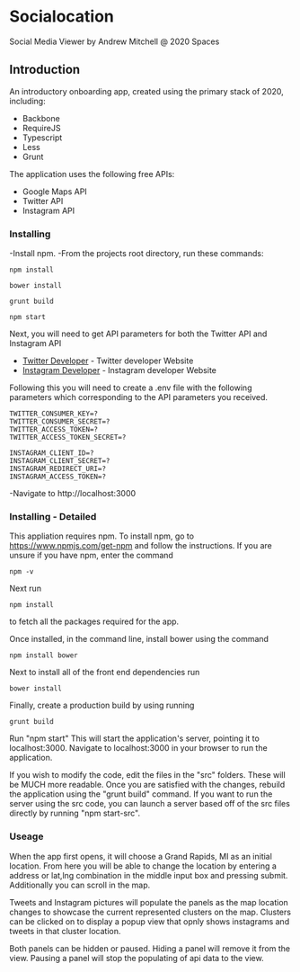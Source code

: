 # Socialocation
Social Media Viewer by Andrew Mitchell @ 2020 Spaces

## Introduction
An introductory onboarding app, created using the primary stack of 2020, including:
* Backbone
* RequireJS
* Typescript
* Less
* Grunt

The application uses the following free APIs:
* Google Maps API
* Twitter API
* Instagram API

### Installing

-Install npm.
-From the projects root directory, run these commands:

```
npm install
```
```
bower install
```
```
grunt build
```
```
npm start
```

Next, you will need to get API parameters for both the Twitter API and Instagram API
* [Twitter Developer](https://developer.twitter.com/en.html) - Twitter developer Website
* [Instagram Developer](https://www.instagram.com/developer/) - Instagram developer Website

Following this you will need to create a .env file with the following parameters which corresponding to the API parameters you received.

```
TWITTER_CONSUMER_KEY=?
TWITTER_CONSUMER_SECRET=?
TWITTER_ACCESS_TOKEN=?
TWITTER_ACCESS_TOKEN_SECRET=?

INSTAGRAM_CLIENT_ID=?
INSTAGRAM_CLIENT_SECRET=?
INSTAGRAM_REDIRECT_URI=?
INSTAGRAM_ACCESS_TOKEN=?
```

-Navigate to http://localhost:3000

### Installing - Detailed

This appliation requires npm. To install npm, go to https://www.npmjs.com/get-npm and follow the instructions. If you are unsure if you have npm, enter the command
```
npm -v
```
Next run
 ```
 npm install
 ```
to fetch all the packages required for the app.

Once installed, in the command line, install bower using the command
```
npm install bower
```
Next to install all of the front end dependencies run
```
bower install
```

Finally, create a production build by using running
```
grunt build
```

Run "npm start" This will start the application's server, pointing it to localhost:3000.
Navigate to localhost:3000 in your browser to run the application.

If you wish to modify the code, edit the files in the "src" folders. These will be MUCH more readable. Once you are satisfied with the changes, rebuild the application using the "grunt build" command. If you want to run the server using the src code, you can launch a server based off of the src files directly by running "npm start-src".

### Useage
 When the app first opens, it will choose a Grand Rapids, MI as an initial location.  From here you will be able to change the location by entering a address or lat,lng combination in the middle input box and pressing submit.  Additionally you can scroll in the map.

 Tweets and Instagram pictures will populate the panels as the map location changes to showcase the current represented clusters on the map.  Clusters can be clicked on to display a popup view that opnly shows instagrams and tweets in that cluster location.

 Both panels can be hidden or paused.  Hiding a panel will remove it from the view.  Pausing a panel will stop the populating of api data to the view.

